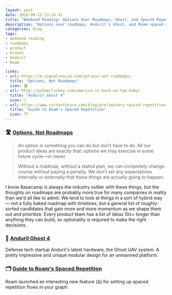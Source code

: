 ```yaml
---
layout: post
date: 2020-09-12 23:24:41
title: "Weekend Reading: Options Over Roadmaps, Ghost, and Spaced Repetition"
description: "Options over roadmaps, Anduril's Ghost, and Roam spaced repetition."
categories: blog
tags:
- weekend reading
- roadmaps
- product
- drones
- Anduril
- Roam

links:
- url: https://m.signalvnoise.com/options-not-roadmaps/
  title: "Options, Not Roadmaps"
  icon: 🛣
- url: http://palmerluckey.com/america-is-back-on-top-baby/
  title: "Anduril Ghost 4"
  icon: 🚁
- url: https://www.cortexfutura.com/blog/preliminary-spaced-repetition-roam/
  title: "Guide to Roam's Spaced Repetition"
  icon: 🗂
---
```


### 🛣 [Options, Not Roadmaps](https://m.signalvnoise.com/options-not-roadmaps/ "Options, Not Roadmaps")

> An option is something you can do but don’t have to do. All our product ideas are exactly that: options we may exercise in some future cycle—or never.
>
> Without a roadmap, without a stated plan, we can completely change course without paying a penalty. We don’t set any expectations internally or externally that these things are actually going to happen.

I know Basecamp is always the industry outlier with these things, but the thoughts on roadmaps are probably more true for many companies in reality than we'd all like to admit. We tend to look at things in a sort of hybrid way — not a fully baked roadmap with timelines, but a general list of roughly-sorted candidates that gain more and more momentum as we shape them out and prioritize. Every product team has a list of ideas 10x+ longer than anything they can build, so optionality is required to make the right decisions.

### 🚁 [Anduril Ghost 4](http://palmerluckey.com/america-is-back-on-top-baby/ "Anduril Ghost 4")

Defense tech startup Anduril's latest hardware, the Ghost UAV system. A pretty impressive and unique modular design for an unmanned platform.

### 🗂 [Guide to Roam's Spaced Repetition](https://www.cortexfutura.com/blog/preliminary-spaced-repetition-roam/ "Guide to Roam's Spaced Repetition")

Roam launched an interesting new feature (Δ) for setting up spaced repetition flows in your graph.
